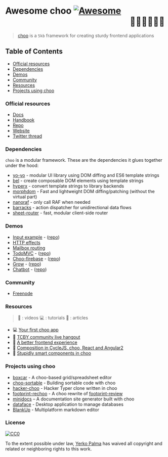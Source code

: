 # Awesome choo [![Awesome](https://cdn.rawgit.com/sindresorhus/awesome/d7305f38d29fed78fa85652e3a63e154dd8e8829/media/badge.svg)](https://github.com/sindresorhus/awesome) <div align="right">:steam_locomotive::train::train::train::train::train:</div>

> [choo](http://yoshuawuyts.com/www-choo) is a `5kb` framework for creating
> sturdy frontend applications

## Table of Contents

* [Official resources](#official-resources)
* [Dependencies](#dependencies)
* [Demos](#demos)
* [Community](#community)
* [Resources](#resources)
* [Projects using choo](#projects-using-choo)

### Official resources

* [Docs](https://github.com/yoshuawuyts/choo/blob/master/README.md)
* [Handbook](https://github.com/yoshuawuyts/choo-handbook)
* [Repo](https://github.com/yoshuawuyts/choo)
* [Website](http://yoshuawuyts.com/www-choo)
* [Twitter thread](https://twitter.com/yoshuawuyts/status/730087077803528193)

### Dependencies
`choo` is a modular framework. These are the dependencies it glues together
under the hood:

* [yo-yo](https://github.com/maxogden/yo-yo) - modular UI library using DOM
  diffing and ES6 template strings
* [bel](https://github.com/shama/bel) - create composable DOM elements using
  template strings
* [hyperx](https://github.com/substack/hyperx) - convert template strings to
  library backends
* [morphdom](https://github.com/patrick-steele-idem/morphdom) - Fast and
  lightweight DOM diffing/patching (without the virtual part)
* [nanoraf](https://github.com/yoshuawuyts/nanoraf) - only call RAF when needed
* [barracks](https://github.com/yoshuawuyts/barracks) - action dispatcher for
  unidirectional data flows
* [sheet-router](https://github.com/yoshuawuyts/sheet-router) - fast, modular
  client-side router

### Demos

* [Input example](http://requirebin.com/?gist=e589473373b3100a6ace29f7bbee3186) - ([repo](https://github.com/yoshuawuyts/choo/tree/master/examples/title))
* [HTTP effects](https://hyperdev.com/#!/project/fork-fang)
* [Mailbox routing](https://github.com/yoshuawuyts/choo/tree/master/examples/mailbox)
* [TodoMVC](http://shuheikagawa.com/todomvc-choo) - ([repo](https://github.com/shuhei/todomvc-choo))
* [Choo-firebase](https://choo-firebase-2ec21.firebaseapp.com/) - ([repo](https://github.com/mw222rs/choo-firebase))
* [Grow](https://grow.static.land) - ([repo](https://github.com/sethvincent/grow))
* [Chatbot](http://chootbot.herokuapp.com) - ([repo](https://github.com/plaey/chatbot))

### Community

* [Freenode](https://webchat.freenode.net/?channels=choo)

### Resources
> :movie_camera: : videos
> :computer: : tutorials
> :book: : articles

* :computer: [Your first choo app](https://github.com/yoshuawuyts/choo-handbook/blob/master/your-first-app.md)
* :movie_camera: [TCBY community live hangout](https://www.youtube.com/watch?v=a97Mw2z1SAI)
* :book: [A better frontend experience](https://medium.com/@yoshuawuyts/a-better-frontend-experience-7b0498c85658)
* :book: [Composition in CycleJS, choo, React and Angular2](http://blog.krawaller.se/posts/composition-in-cyclejs-choo-react-and-angular2)
* :book: [Stupidly smart components in choo](http://blog.krawaller.se/posts/stupidly-smart-components-in-choo)

### Projects using choo

* [boxcar](https://github.com/toddself/boxcar) - A choo-based grid/spreadsheet editor
* [choo-sortable](https://github.com/willkessler/choo-sortable) - Building sortable code with choo
* [hacker-choo](https://github.com/mw222rs/hacker-choo) - Hacker Typer clone written in choo
* [footprint-rechoo](https://github.com/npeihl/footprint-rechoo) - A choo rewrite of [footprint-review](http://github.com/sjcgis/footprint-review)
* [minidocs](https://github.com/freeman-lab/minidocs) – A documentation site generator built with choo
* [dataface](https://github.com/timwis/dataface) - Desktop application to manage databases
* [BlankUp](https://github.com/HoverBaum/BlankUp-Electron) - Multiplatform markdown editor

### License

[![CC0](http://mirrors.creativecommons.org/presskit/buttons/88x31/svg/cc-zero.svg)](https://creativecommons.org/publicdomain/zero/1.0/)

To the extent possible under law, [Yerko Palma](https://github.com/YerkoPalma) has waived all copyright and related or neighboring rights to this work.
